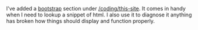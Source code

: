 I've added a [bootstrap](?node=/coding/this-site/bootstrap) section under [/coding/this-site](?node=/coding/this-site). It comes in handy when I need to lookup a snippet of html. I also use it to diagnose it anything has broken how things should display and function properly.